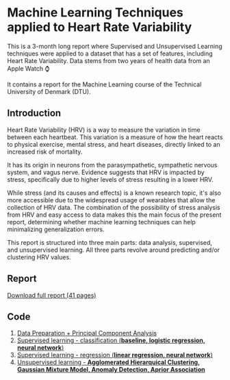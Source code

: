 # Machine Learning Techniques applied to Heart Rate Variability

This is a 3-month long report where Supervised and Unsupervised Learning techniques were applied to a dataset that has a set of features, including Heart Rate Variability. Data stems from two years of health data from an Apple Watch ⌚️

It contains a report for the Machine Learning course of the Technical University of Denmark (DTU).

## Introduction

Heart Rate Variability (HRV) is a way to measure the variation in time between each heartbeat. This variation is a measure of how the heart reacts to physical exercise, mental stress, and heart diseases, directly linked to an increased risk of mortality.

It has its origin in neurons from the parasympathetic, sympathetic nervous system, and vagus nerve. Evidence suggests that HRV is impacted by stress, specifically due to higher levels of stress resulting in a lower HRV.

While stress (and its causes and effects) is a known research topic, it's also more accessible due to the widespread usage of wearables that allow the collection of HRV data. The combination of the possibility of stress analysis from HRV and easy access to data makes this the main focus of the present report, determining whether machine learning techniques can help minimalizing generalization errors.

This report is structured into three main parts: data analysis, supervised, and unsupervised learning. All three parts revolve around predicting and/or clustering HRV values.

## Report

[Download full report (41 pages)](https://raw.githubusercontent.com/pmadruga/ml_project/master/dist/report.pdf?token=AA3TGZGN2CDGQNBFJEUW4M3BDZHHW)

## Code

1. [Data Preparation + Principal Component Analysis](https://github.com/pmadruga/ml_project/blob/master/books/data_preparation.ipynb)
2. [Supervised learning - classification (**baseline, logistic regression, neural network**)](https://github.com/pmadruga/ml_project/blob/master/books/Classification.ipynb)
3. [Supervised learning - regression (**linear regression, neural network**)](https://github.com/pmadruga/ml_project/blob/master/books/regression%20-%20part%20A.ipynb)
4. [Unsupervised learning - **Agglomerated Hierarquical Clustering, Gaussian Mixture Model, Anomaly Detection, Aprior Association**](https://github.com/pmadruga/ml_project/blob/master/books/New%20Unsupervised.ipynb)
